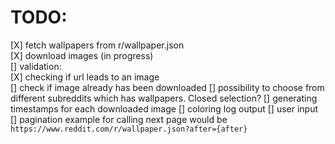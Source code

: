 # TODO:

[X] fetch wallpapers from r/wallpaper.json  
[X] download images (in progress)  
[] validation:  
  [X] checking if url leads to an image  
  [] check if image already has been downloaded
[] possibility to choose from different subreddits which has wallpapers. Closed selection?
[] generating timestamps for each downloaded image
[] coloring log output
[] user input
[] pagination example for calling next page would be `https://www.reddit.com/r/wallpaper.json?after={after}`